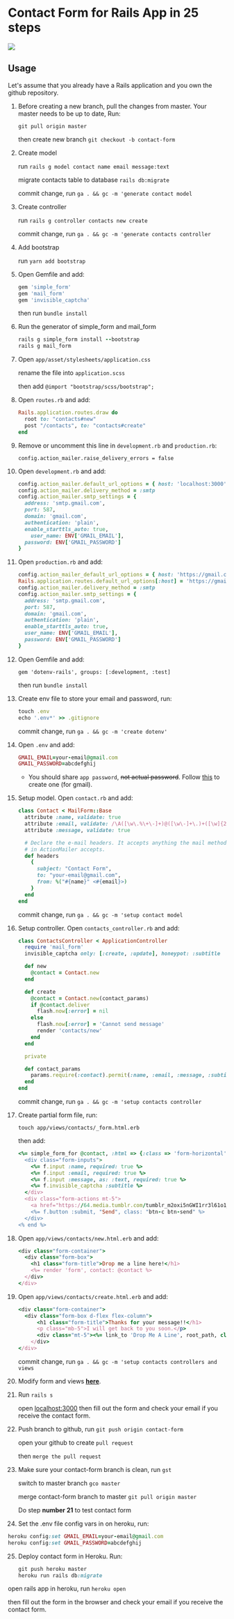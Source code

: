 # Contact Form for Rails App in 25 steps

![](drop-me-a-line.gif)


## Usage

Let's assume that you already have a Rails application and you own the github repository. 

1. Before creating a new branch, pull the changes from master. Your master needs to be up to date, Run:

   `git pull origin master`
   
   then create new branch `git checkout -b contact-form`


2. Create model

   run `rails g model contact name email message:text`
   
   migrate contacts table to database `rails db:migrate`

   commit change, run `ga . && gc -m 'generate contact model`


3. Create controller

   run `rails g controller contacts new create`
   
   commit change, run `ga . && gc -m 'generate contacts controller`


4. Add bootstrap 

   run `yarn add bootstrap`


5. Open Gemfile and add:

   ```ruby
   gem 'simple_form'
   gem 'mail_form'
   gem 'invisible_captcha'
   ```
   
   then run `bundle install`
   

6. Run the generator of simple_form and mail_form

   ```ruby
   rails g simple_form install --bootstrap
   rails g mail_form
   ```


7. Open `app/asset/stylesheets/application.css`

   rename the file into `application.scss`
    
   then add `@import "bootstrap/scss/bootstrap";`
    
 
8. Open `routes.rb` and add:

   ```ruby
   Rails.application.routes.draw do
     root to: "contacts#new"
     post "/contacts", to: "contacts#create"
   end
   ```
    
    
9. Remove or uncomment this line in `development.rb` and `production.rb`:

   `config.action_mailer.raise_delivery_errors = false`
    
    
10. Open `development.rb` and add:

    ```ruby
    config.action_mailer.default_url_options = { host: 'localhost:3000' }
    config.action_mailer.delivery_method = :smtp
    config.action_mailer.smtp_settings = {
      address: 'smtp.gmail.com',
      port: 587,
      domain: 'gmail.com',
      authentication: 'plain',
      enable_starttls_auto: true,
        user_name: ENV['GMAIL_EMAIL'],
      password: ENV['GMAIL_PASSWORD']
    }
    ```
    
    
11. Open `production.rb` and add:

    ```ruby
    config.action_mailer_default_url_options = { host: 'https://gmail.com' }
    Rails.application.routes.default_url_options[:host] = 'https://gmail.com'
    config.action_mailer.delivery_method = :smtp
    config.action_mailer.smtp_settings = {
      address: 'smtp.gmail.com',
      port: 587,
      domain: 'gmail.com',
      authentication: 'plain',
      enable_starttls_auto: true,
      user_name: ENV['GMAIL_EMAIL'],
      password: ENV['GMAIL_PASSWORD']
    }
    ```
    
    
12. Open Gemfile and add:

    `gem 'dotenv-rails', groups: [:development, :test]`
    
    then run `bundle install`
    

13. Create env file to store your email and password, run:

    ```ruby
    touch .env
    echo '.env*' >> .gitignore
    ```
    
    commit change, run `ga . && gc -m 'create dotenv'`
    

14. Open `.env` and add:

    ```ruby
    GMAIL_EMAIL=your-email@gmail.com
    GMAIL_PASSWORD=abcdefghij
    ```
    
    * You should share `app password`, ~~not actual password~~. Follow [this](https://support.google.com/mail/answer/185833?hl=en-GB) to create one (for gmail).
    
    
 15. Setup model. Open `contact.rb` and add:
 
     ```ruby
     class Contact < MailForm::Base
       attribute :name, validate: true
       attribute :email, validate: /\A([\w\.%\+\-]+)@([\w\-]+\.)+([\w]{2,})\z/i
       attribute :message, validate: true
     
       # Declare the e-mail headers. It accepts anything the mail method
       # in ActionMailer accepts.
       def headers
         {
           subject: "Contact Form",
           to: "your-email@gmail.com",
           from: %("#{name}" <#{email}>)
         }
       end
     end
     ```
     
     commit change, run `ga . && gc -m 'setup contact model`
     

16. Setup controller. Open `contacts_controller.rb` and add:

    ```ruby
    class ContactsController < ApplicationController
      require 'mail_form'
      invisible_captcha only: [:create, :update], honeypot: :subtitle
    
      def new
        @contact = Contact.new
      end
    
      def create
        @contact = Contact.new(contact_params)
        if @contact.deliver
          flash.now[:error] = nil
        else
          flash.now[:error] = 'Cannot send message'
          render 'contacts/new'
        end
      end
    
      private
    
      def contact_params
        params.require(:contact).permit(:name, :email, :message, :subtitle)
      end
    end
    ```
    
    commit change, run `ga . && gc -m 'setup contacts controller`
    
    
17. Create partial form file, run:

    `touch app/views/contacts/_form.html.erb`
    
    then add:
    
    ```ruby
    <%= simple_form_for @contact, :html => {:class => 'form-horizontal' } do |f| %>
      <div class="form-inputs">
        <%= f.input :name, required: true %>
        <%= f.input :email, required: true %>
        <%= f.input :message, as: :text, required: true %>
        <%= f.invisible_captcha :subtitle %>
      </div>
      <div class="form-actions mt-5">
        <a href="https://64.media.tumblr.com/tumblr_m2oxi5nGWI1rr3l61o1_500.png" class="btn-c btn-nm mr-auto">Never Mind</a>
        <%= f.button :submit, "Send", class: "btn-c btn-send" %>
      </div>
    <% end %>
    ```
   
   
18. Open `app/views/contacts/new.html.erb` and add:

    ```ruby
    <div class="form-container">
      <div class="form-box">
        <h1 class="form-title">Drop me a line here!</h1>
        <%= render 'form', contact: @contact %>
      </div>
    </div>
    ```
  
  
19. Open `app/views/contacts/create.html.erb` and add:

    ```ruby
    <div class="form-container">
      <div class="form-box d-flex flex-column">
          <h1 class="form-title">Thanks for your message!!</h1>
          <p class="mb-5">I will get back to you soon.</p>
          <div class="mt-5"><%= link_to 'Drop Me A Line', root_path, class: "btn-c btn-send" %></div>
        </div>
    </div>
    ```
    
    commit change, run `ga . && gc -m 'setup contacts controllers and views`
    
    
20. Modify form and views **[here](https://github.com/novatogatorop/drop-me-a-line/blob/master/app/assets/stylesheets/_contacts.scss)**.


21. Run `rails s`

    open [localhost:3000](localhost:3000) then fill out the form and check your email if you receive the contact form.
    

22. Push branch to github, run `git push origin contact-form`

    open your github to create `pull request`
    
    then `merge the pull request`
    

23. Make sure your contact-form branch is clean, run `gst`

    switch to master branch `gco master`
    
    merge contact-form branch to master `git pull origin master`
    
    Do step **number 21** to test contact form
    

24. Set the .env file config vars in on heroku, run:
    
   ```ruby
   heroku config:set GMAIL_EMAIL=your-email@gmail.com
   heroku config:set GMAIL_PASSWORD=abcdefghij
   ```
    

25. Deploy contact form in Heroku. Run:
    
    ```ruby
    git push heroku master
    heroku run rails db:migrate
    ```

   open rails app in heroku, run `heroku open` 

   then fill out the form in the browser and check your email if you receive the contact form.
    
    
    
